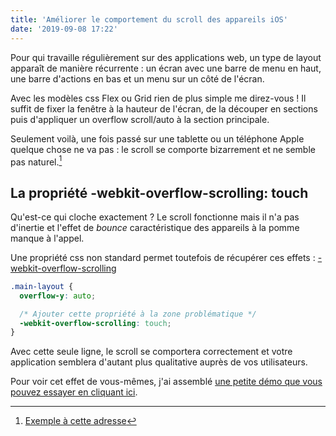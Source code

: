 ```yaml
---
title: 'Améliorer le comportement du scroll des appareils iOS'
date: '2019-09-08 17:22'
---
```


Pour qui travaille régulièrement sur des applications web, un type de layout apparaît de manière récurrente : un écran avec une barre de menu en haut, une barre d'actions en bas et un menu sur un côté de l'écran.

Avec les modèles css Flex ou Grid rien de plus simple me direz-vous ! Il suffit de fixer la fenêtre à la hauteur de l'écran, de la découper en sections puis d'appliquer un overflow scroll/auto à la section principale.

Seulement voilà, une fois passé sur une tablette ou un téléphone Apple quelque chose ne va pas : le scroll se comporte bizarrement et ne semble pas naturel.[^1]

[^1]: [Exemple à cette adresse](https://lab.julienverneaut.com/scroll/)

## La propriété -webkit-overflow-scrolling: touch

Qu'est-ce qui cloche exactement ? Le scroll fonctionne mais il n'a pas d'inertie et l'effet de _bounce_ caractéristique des appareils à la pomme manque à l'appel.

Une propriété css non standard permet toutefois de récupérer ces effets : [-webkit-overflow-scrolling](https://developer.mozilla.org/fr/docs/Web/CSS/-webkit-overflow-scrolling)

```css
.main-layout {
  overflow-y: auto;

  /* Ajouter cette propriété à la zone problématique */
  -webkit-overflow-scrolling: touch;
}
```

Avec cette seule ligne, le scroll se comportera correctement et votre application semblera d'autant plus qualitative auprès de vos utilisateurs.

Pour voir cet effet de vous-mêmes, j'ai assemblé [une petite démo que vous pouvez essayer en cliquant ici](https://lab.julienverneaut.com/scroll/).
